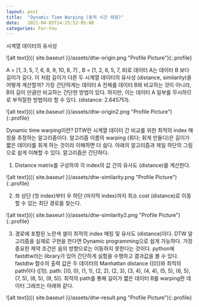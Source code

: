 ```yaml
---
layout: post
title:  "Dynamic Time Warping (동적 시간 워핑)"
date:   2021-04-05T14:25:52-05:00
categories: For-You
---
```


시계열 데이터의 유사성

![alt text]({{ site.baseurl }}/assets/dtw-origin.png "Profile Picture"){:.profile}

A = [1, 3, 5, 7, 6, 8, 9, 10, 8, 7]
, B = [1, 2, 6, 5, 7, 8]로 데이터 A는 데이터 B 보다 길이가 길다. 이 처럼 길이가 다른 두 시계열 데이터의 유사성 (distance, similarity)을 어떻게 계산할까?
가장 간단하게는 데이터 A 전체를 데이터 B와 비교하는 것이 아니라, B의 길이 만큼만 비교하는 간단한 방법이 있다. 하지만, 이는 데이터 A 일부를 무시하므로 부적절한 방법이라 할 수 있다. (distance: 2.645751).

![alt text]({{ site.baseurl }}/assets/dtw-origin2.png "Profile Picture"){:.profile}

Dynamic time warping이란?
DTW란 시계열 데이터 간 비교를 위한 최적의 index 매칭을 추정하는 알고리즘이다. 알고리즘 이름의 warping (휘다; 휘게 만들다)은 길이가 짧은 데이터를 휘게 하는 것이라 이해하면 더 쉽다. 아래의 알고리즘과 제일 하단의 그림으로 쉽게 이해할 수 있다.
알고리즘은 간단하다.
1. Distance matrix를 구성하여 각 index의 값 간의 유사도 (distance)를 계산한다.

![alt text]({{ site.baseurl }}/assets/dtw-similarity.png "Profile Picture"){:.profile}

2. 좌 상단 (첫 index)부터 우 하단 (마지막 index)까지 최소 cost (distance)로 이동할 수 있는 최단 경로를 찾는다.


![alt text]({{ site.baseurl }}/assets/dtw-similarity2.png "Profile Picture"){:.profile}

3. 경로에 포함된 노란색 셀이 최적의 index 매칭 및 유사도 (distance)이다.
DTW 알고리즘을 실제로 구현을 한다면 Dynamic programming으로 쉽게 가능하다. 가장 중요한 제약 조건은 음의 방향으로는 이동하지 못한다는 것이다.
python에 fastdtw라는 library가 있어 간단하게 실험을 수행하고 결과값을 볼 수 있다. fastdtw 함수의 출력 값은 두 데이터의 Manhattan distance ([0])와 최적의 path이다 ([1]).
path: [(0, 0), (1, 1), (2, 2), (2, 3), (3, 4), (4, 4), (5, 5), (6, 5), (7, 5), (8, 5), (9, 5)].
최적의 path를 통해 길이가 짧은 데이터 B를 warping한 데이터 그래프는 아래와 같다.


![alt text]({{ site.baseurl }}/assets/dtw-result.png "Profile Picture"){:.profile}
